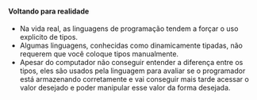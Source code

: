 ---
---

#### Voltando para realidade

* Na vida real, as linguagens de programação tendem a forçar o uso explicito de tipos.
* Algumas linguagens, conhecidas como dinamicamente tipadas, não requerem que você coloque tipos manualmente.
* Apesar do computador não conseguir entender a diferença entre os tipos, eles são usados pela linguagem
para avaliar se o programador está armazenando corretamente e vai conseguir mais tarde acessar o valor desejado
e poder manipular esse valor da forma desejada.
